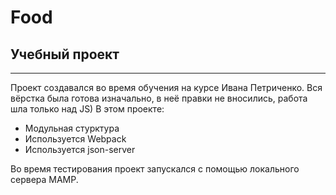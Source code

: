 # Food
## Учебный проект
---
Проект создавался во время обучения на курсе Ивана Петриченко. Вся вёрстка была готова изначально, в неё правки не вносились, работа шла только над JS)
В этом проекте:
- Модульная стурктура
- Используется Webpack
- Используется json-server 

Во время тестирования проект запускался с помощью локального сервера MAMP. 
